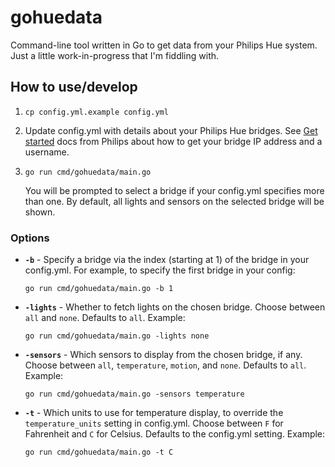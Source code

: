 # gohuedata

Command-line tool written in Go to get data from your Philips Hue system. Just a little work-in-progress that I'm fiddling with.

## How to use/develop

1. `cp config.yml.example config.yml`
1. Update config.yml with details about your Philips Hue bridges. See [Get started](https://developers.meethue.com/develop/get-started-2/) docs from Philips about how to get your bridge IP address and a username.
1. `go run cmd/gohuedata/main.go`

    You will be prompted to select a bridge if your config.yml specifies more than one. By default, all lights and
    sensors on the selected bridge will be shown.

### Options

- **`-b`** - Specify a bridge via the index (starting at 1) of the bridge in your config.yml. For example, to specify
the first bridge in your config:

    `go run cmd/gohuedata/main.go -b 1`

- **`-lights`** - Whether to fetch lights on the chosen bridge. Choose between `all` and `none`. Defaults to `all`.
Example:

    `go run cmd/gohuedata/main.go -lights none`

- **`-sensors`** - Which sensors to display from the chosen bridge, if any. Choose between `all`, `temperature`,
`motion`, and `none`. Defaults to `all`. Example:

    `go run cmd/gohuedata/main.go -sensors temperature`

- **`-t`** - Which units to use for temperature display, to override the `temperature_units` setting in config.yml.
Choose between `F` for Fahrenheit and `C` for Celsius. Defaults to the config.yml setting. Example:

    `go run cmd/gohuedata/main.go -t C`
